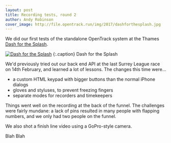```yaml
---
layout: post
title: Recording tests, round 2
author: Andy Robinson
cover_image: http://file.opentrack.run/img/2017/dashforthesplash.jpg
---
```



We did our first tests of the standalone OpenTrack system at the Thames
<a href="http://www.dashforthesplash.com">Dash for the Splash</a>.

[![Dash for the Splash](http://file.opentrack.run/img/2017/dashforthesplash.jpg)](http://file.opentrack.run/img/2017/dashforthesplash.jpg)
{:.caption}
Dash for the Splash

We'd previously tried out our back end API at the last Surrey League race on 14th February, and learned a lot of lessons.  The changes this time were...

 - a custom HTML keypad with bigger buttons than the normal iPhone dialogs
 - gloves and styluses, to prevent freezing fingers
 - separate modes for recorders and timekeepers
 
Things went well on the recording at the back of the funnel.  The challenges were fairly mundane:  a lack of pins resulted in many people with flapping numbers, and we only had two people on the funnel.

We also shot a finish line video using a GoPro-style camera.  


Blah Blah
